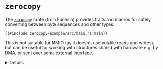 # `zerocopy`

The [`zerocopy`][1] crate (from Fuchsia) provides traits and macros for safely
converting between byte sequences and other types.

```rust,editable,compile_fail
{{#include zerocopy-example/src/main.rs:main}}
```

This is not suitable for MMIO (as it doesn't use volatile reads and writes), but
can be useful for working with structures shared with hardware e.g. by DMA, or
sent over some external interface.

<details>

- `FromBytes` can be implemented for types for which any byte pattern is valid,
  and so can safely be converted from an untrusted sequence of bytes.
- Attempting to derive `FromBytes` for these types would fail, because
  `RequestType` doesn't use all possible u32 values as discriminants, so not all
  byte patterns are valid.
- `zerocopy::byteorder` has types for byte-order aware numeric primitives.
- Run the example with `cargo run` under
  `src/bare-metal/useful-crates/zerocopy-example/`. (It won't run in the
  Playground because of the crate dependency.)

</details>

[1]: https://docs.rs/zerocopy/
